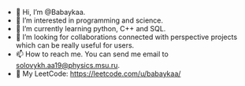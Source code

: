 - 👋 Hi, I’m @Babaykaa.
- 👀 I’m interested in programming and science.
- 🌱 I’m currently learning python, C++ and SQL.
- 💞️ I’m looking for collaborations connected with perspective projects which can be really useful for users.
- 📫 How to reach me. You can send me email to solovykh.aa19@physics.msu.ru.
- 📖 My LeetCode: https://leetcode.com/u/babaykaa/
<!---
Babaykaa/Babaykaa is a ✨ special ✨ repository because its `README.md` (this file) appears on your GitHub profile.
You can click the Preview link to take a look at your changes.
--->
